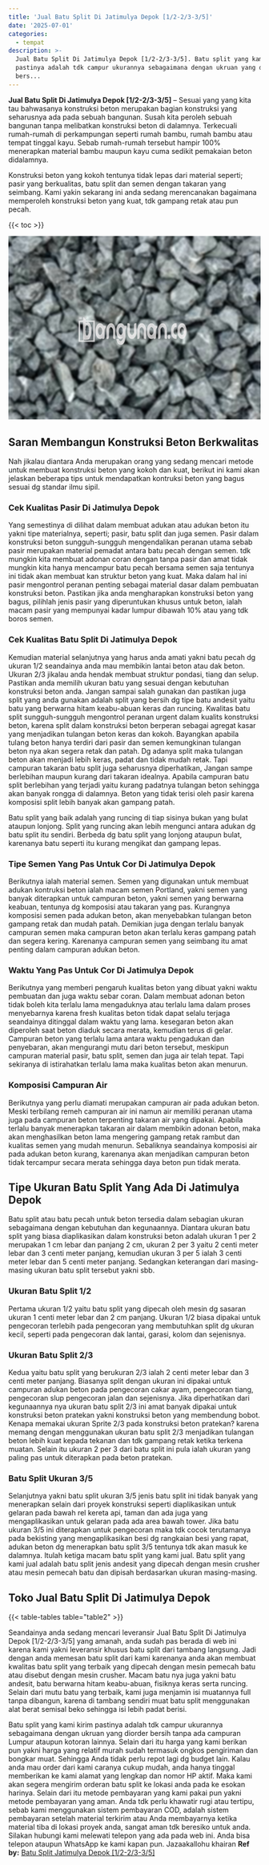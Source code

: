 ```yaml
---
title: 'Jual Batu Split Di Jatimulya Depok [1/2-2/3-3/5]'
date: '2025-07-01'
categories:
  - tempat
description: >-
  Jual Batu Split Di Jatimulya Depok [1/2-2/3-3/5]. Batu split yang kami kirim
  pastinya adalah tdk campur ukurannya sebagaimana dengan ukruan yang diorder
  bers...
---
```


**Jual Batu Split Di Jatimulya Depok \[1/2-2/3-3/5\]** – Sesuai yang yang kita tau bahwasanya konstruksi beton merupakan bagian konstruksi yang seharusnya ada pada sebuah bangunan. Susah kita peroleh sebuah bangunan tanpa melibatkan konstruksi beton di dalamnya. Terkecuali rumah-rumah di perkampungan seperti rumah bambu, rumah bambu atau tempat tinggal kayu. Sebab rumah-rumah tersebut hampir 100% menerapkan material bambu maupun kayu cuma sedikit pemakaian beton didalamnya.

Konstruksi beton yang kokoh tentunya tidak lepas dari material seperti; pasir yang berkualitas, batu split dan semen dengan takaran yang seimbang. Kami yakin sekarang ini anda sedang merencanakan bagaimana memperoleh konstruksi beton yang kuat, tdk gampang retak atau pun pecah.

{{< toc >}}

![Jual Batu Split Di Jatimulya Depok [1/2-2/3-3/5]](/images/jual-batu-split-08.png)

## Saran Membangun Konstruksi Beton Berkwalitas

Nah jikalau diantara Anda merupakan orang yang sedang mencari metode untuk membuat konstruksi beton yang kokoh dan kuat, berikut ini kami akan jelaskan beberapa tips untuk mendapatkan kontruksi beton yang bagus sesuai dg standar ilmu sipil.

### Cek Kualitas Pasir Di Jatimulya Depok

Yang semestinya di dilihat dalam membuat adukan atau adukan beton itu yakni tipe materialnya, seperti; pasir, batu split dan juga semen. Pasir dalam konstruksi beton sungguh-sungguh mengendalikan peranan utama sebab pasir merupakan material pemadat antara batu pecah dengan semen. tdk mungkin kita membuat adonan coran dengan tanpa pasir dan amat tidak mungkin kita hanya mencampur batu pecah bersama semen saja tentunya ini tidak akan membuat kan struktur beton yang kuat. Maka dalam hal ini pasir mengontrol peranan penting sebagai material dasar dalam pembuatan konstruksi beton. Pastikan jika anda mengharapkan konstruksi beton yang bagus, pilihlah jenis pasir yang diperuntukan khusus untuk beton, ialah macam pasir yang mempunyai kadar lumpur dibawah 10% atau yang tdk boros semen.

### Cek Kualitas Batu Split Di Jatimulya Depok

Kemudian material selanjutnya yang harus anda amati yakni batu pecah dg ukuran 1/2 seandainya anda mau membikin lantai beton atau dak beton. Ukuran 2/3 jikalau anda hendak membuat struktur pondasi, tiang dan selup. Pastikan anda memilih ukuran batu yang sesuai dengan kebutuhan konstruksi beton anda. Jangan sampai salah gunakan dan pastikan juga split yang anda gunakan adalah split yang bersih dg tipe batu andesit yaitu batu yang berwarna hitam keabu-abuan keras dan runcing. Kwalitas batu split sungguh-sungguh mengontrol peranan urgent dalam kualits konstruksi beton, karena split dalam konstruksi beton berperan sebagai agregat kasar yang menjadikan tulangan beton keras dan kokoh. Bayangkan apabila tulang beton hanya terdiri dari pasir dan semen kemungkinan tulangan beton nya akan segera retak dan patah. Dg adanya split maka tulangan beton akan menjadi lebih keras, padat dan tidak mudah retak. Tapi campuran takaran batu split juga seharusnya diperhatikan, Jangan sampe berlebihan maupun kurang dari takaran idealnya. Apabila campuran batu split berlebihan yang terjadi yaitu kurang padatnya tulangan beton sehingga akan banyak rongga di dalamnya. Beton yang tidak terisi oleh pasir karena komposisi split lebih banyak akan gampang patah.

Batu split yang baik adalah yang runcing di tiap sisinya bukan yang bulat ataupun lonjong. Split yang runcing akan lebih mengunci antara adukan dg batu split itu sendiri. Berbeda dg batu split yang lonjong ataupun bulat, karenanya batu seperti itu kurang mengikat dan gampang lepas.

### Tipe Semen Yang Pas Untuk Cor Di Jatimulya Depok

Berikutnya ialah material semen. Semen yang digunakan untuk membuat adukan kontruksi beton ialah macam semen Portland, yakni semen yang banyak diterapkan untuk campuran beton, yakni semen yang berwarna keabuan, tentunya dg komposisi atau takaran yang pas. Kurangnya komposisi semen pada adukan beton, akan menyebabkan tulangan beton gampang retak dan mudah patah. Demikian juga dengan terlalu banyak campuran semen maka campuran beton akan terlalu keras gampang patah dan segera kering. Karenanya campuran semen yang seimbang itu amat penting dalam campuran adukan beton.

### Waktu Yang Pas Untuk Cor Di Jatimulya Depok

Berikutnya yang memberi pengaruh kualitas beton yang dibuat yakni waktu pembuatan dan juga waktu sebar coran. Dalam membuat adonan beton tidak boleh kita terlalu lama mengaduknya atau terlalu lama dalam proses menyebarnya karena fresh kualitas beton tidak dapat selalu terjaga seandainya ditinggal dalam waktu yang lama. kesegaran beton akan diperoleh saat beton diaduk secara merata, kemudian terus di gelar. Campuran beton yang terlalu lama antara waktu pengadukan dan penyebaran, akan mengurangi mutu dari beton tersebut, meskipun campuran material pasir, batu split, semen dan juga air telah tepat. Tapi sekiranya di istirahatkan terlalu lama maka kualitas beton akan menurun.

### Komposisi Campuran Air

Berikutnya yang perlu diamati merupakan campuran air pada adukan beton. Meski terbilang remeh campuran air ini namun air memiliki peranan utama juga pada campuran beton terpenting takaran air yang dipakai. Apabila terlalu banyak menerapkan takaran air dalam membikin adonan beton, maka akan menghasilkan beton lama mengering gampang retak rambut dan kualitas semen yang mudah menurun. Sebaliknya seandainya komposisi air pada adukan beton kurang, karenanya akan menjadikan campuran beton tidak tercampur secara merata sehingga daya beton pun tidak merata.

## Tipe Ukuran Batu Split Yang Ada Di Jatimulya Depok

Batu split atau batu pecah untuk beton tersedia dalam sebagian ukuran sebagaimana dengan kebutuhan dan kegunaannya. Diantara ukuran batu split yang biasa diaplikasikan dalam konstruksi beton adalah ukuran 1 per 2 merupakan 1 cm lebar dan panjang 2 cm, ukuran 2 per 3 yaitu 2 centi meter lebar dan 3 centi meter panjang, kemudian ukuran 3 per 5 ialah 3 centi meter lebar dan 5 centi meter panjang. Sedangkan keterangan dari masing-masing ukuran batu split tersebut yakni sbb.

### Ukuran Batu Split 1/2

Pertama ukuran 1/2 yaitu batu split yang dipecah oleh mesin dg sasaran ukuran 1 centi meter lebar dan 2 cm panjang. Ukuran 1/2 biasa dipakai untuk pengecoran terlebih pada pengecoran yang membutuhkan split dg ukuran kecil, seperti pada pengecoran dak lantai, garasi, kolom dan sejenisnya.

### Ukuran Batu Split 2/3

Kedua yaitu batu split yang berukuran 2/3 ialah 2 centi meter lebar dan 3 centi meter panjang. Biasanya split dengan ukuran ini dipakai untuk campuran adukan beton pada pengecoran cakar ayam, pengecoran tiang, pengecoran slup pengecoran jalan dan sejenisnya. Jika diperhatikan dari kegunaannya nya ukuran batu split 2/3 ini amat banyak dipakai untuk konstruksi beton pratekan yakni konstruksi beton yang membendung bobot. Kenapa memakai ukuran Sprite 2/3 pada konstruksi beton pratekan? karena memang dengan menggunakan ukuran batu split 2/3 menjadikan tulangan beton lebih kuat kepada tekanan dan tdk gampang retak ketika terkena muatan. Selain itu ukuran 2 per 3 dari batu split ini pula ialah ukuran yang paling pas untuk diterapkan pada beton pratekan.

### Batu Split Ukuran 3/5

Selanjutnya yakni batu split ukuran 3/5 jenis batu split ini tidak banyak yang menerapkan selain dari proyek konstruksi seperti diaplikasikan untuk gelaran pada bawah rel kereta api, taman dan ada juga yang mengaplikasikan untuk gelaran pada ada area bawah tower. Jika batu ukuran 3/5 ini diterapkan untuk pengecoran maka tdk cocok terutamanya pada bekisting yang mengaplikasikan besi dg rangkaian besi yang rapat, adukan beton dg menerapkan batu split 3/5 tentunya tdk akan masuk ke dalamnya. Itulah ketiga macam batu split yang kami jual. Batu split yang kami jual adalah batu split jenis andesit yang dipecah dengan mesin crusher atau mesin pemecah batu dan dipisah berdasarkan ukuran masing-masing.

## Toko Jual Batu Split Di Jatimulya Depok

{{< table-tables table="table2" >}}

Seandainya anda sedang mencari leveransir Jual Batu Split Di Jatimulya Depok \[1/2-2/3-3/5\] yang amanah, anda sudah pas berada di web ini karena kami yakni leveransir khusus batu split dari tambang langsung. Jadi dengan anda memesan batu split dari kami karenanya anda akan membuat kwalitas batu split yang terbaik yang dipecah dengan mesin pemecah batu atau disebut dengan mesin crusher. Macam batu nya juga yakni batu andesit, batu berwarna hitam keabu-abuan, fisiknya keras serta runcing. Selain dari mutu batu yang terbaik, kami juga menjamin isi muatannya full tanpa dibangun, karena di tambang sendiri muat batu split menggunakan alat berat semisal beko sehingga isi lebih padat berisi.

Batu split yang kami kirim pastinya adalah tdk campur ukurannya sebagaimana dengan ukruan yang diorder bersih tanpa ada campuran Lumpur ataupun kotoran lainnya. Selain dari itu harga yang kami berikan pun yakni harga yang relatif murah sudah termasuk ongkos pengiriman dan bongkar muat. Sehingga Anda tidak perlu repot lagi dg budget lain. Kalau anda mau order dari kami caranya cukup mudah, anda hanya tinggal memberikan ke kami alamat yang lengkap dan nomor HP aktif. Maka kami akan segera mengirim orderan batu split ke lokasi anda pada ke esokan harinya. Selain dari itu metode pembayaran yang kami pakai pun yakni metode pembayaran yang aman. Anda tdk perlu khawatir rugi atau tertipu, sebab kami menggunakan sistem pembayaran COD, adalah sistem pembayaran setelah material terkirim atau Anda membayarnya ketika material tiba di lokasi proyek anda, sangat aman tdk beresiko untuk anda. Silakan hubungi kami melewati telepon yang ada pada web ini. Anda bisa telepon ataupun WhatsApp ke kami kapan pun. Jazaakallohu khairan
**Ref by:** [Batu Split Jatimulya Depok [1/2-2/3-3/5]](https://id.wikipedia.org/wiki/Batu)
